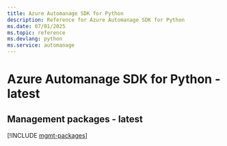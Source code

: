 ```yaml
---
title: Azure Automanage SDK for Python
description: Reference for Azure Automanage SDK for Python
ms.date: 07/01/2025
ms.topic: reference
ms.devlang: python
ms.service: automanage
---
```

# Azure Automanage SDK for Python - latest

## Management packages - latest
[!INCLUDE [mgmt-packages](automanage-mgmt-index.md)]